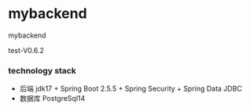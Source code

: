 # mybackend
mybackend

test-V0.6.2
### technology stack
* 后端 jdk17 + Spring Boot 2.5.5 + Spring Security + Spring Data JDBC
* 数据库 PostgreSql14


